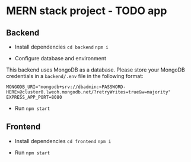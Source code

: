 # MERN stack project - TODO app

## Backend

- Install dependencies
`cd backend`
`npm i`

- Configure database and environment

This backend uses MongoDB as a database. Please store your MongoDB credentials in a `backend/.env` file in the following format:
```
MONGODB_URI="mongodb+srv://dbadmin:<PASSWORD-HERE>@cluster0.lweoh.mongodb.net/?retryWrites=true&w=majority"
EXPRESS_APP_PORT=8080
```

- Run
`npm start`

## Frontend

- Install dependencies
`cd frontend`
`npm i`

- Run
`npm start`
